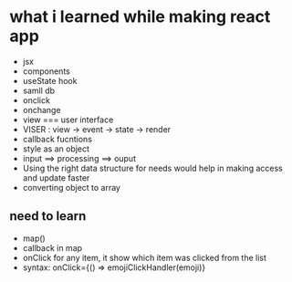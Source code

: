 # what i learned while making react app

- jsx
- components
- useState hook
- samll db
- onclick
- onchange
- view === user interface
- VISER : view -> event -> state -> render 
- callback fucntions
- style as an object
- input ==> processing ==> ouput
- Using the right data structure for needs would help in making access and update faster
- converting object to array 

## need to learn 
- map()
- callback in map 
- onClick for any item, it show which item was clicked from the list
- syntax: onClick={() => emojiClickHandler(emoji)}